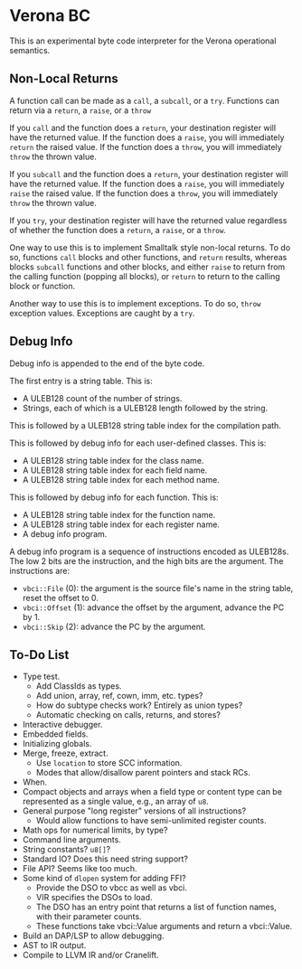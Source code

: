 # Verona BC

This is an experimental byte code interpreter for the Verona operational semantics.

## Non-Local Returns

A function call can be made as a `call`, a `subcall`, or a `try`. Functions can return via a `return`, a `raise`, or a `throw`

If you `call` and the function does a `return`, your destination register will have the returned value. If the function does a `raise`, you will immediately `return` the raised value. If the function does a `throw`, you will immediately `throw` the thrown value.

If you `subcall` and the function does a `return`, your destination register will have the returned value. If the function does a `raise`, you will immediately `raise` the raised value. If the function does a `throw`, you will immediately `throw` the thrown value.

If you `try`, your destination register will have the returned value regardless of whether the function does a `return`, a `raise`, or a `throw`.

One way to use this is to implement Smalltalk style non-local returns. To do so, functions `call` blocks and other functions, and `return` results, whereas blocks `subcall` functions and other blocks, and either `raise` to return from the calling function (popping all blocks), or `return` to return to the calling block or function.

Another way to use this is to implement exceptions. To do so, `throw` exception values. Exceptions are caught by a `try`.

## Debug Info

Debug info is appended to the end of the byte code.

The first entry is a string table. This is:
* A ULEB128 count of the number of strings.
* Strings, each of which is a ULEB128 length followed by the string.

This is followed by a ULEB128 string table index for the compilation path.

This is followed by debug info for each user-defined classes. This is:
* A ULEB128 string table index for the class name.
* A ULEB128 string table index for each field name.
* A ULEB128 string table index for each method name.

This is followed by debug info for each function. This is:
* A ULEB128 string table index for the function name.
* A ULEB128 string table index for each register name.
* A debug info program.

A debug info program is a sequence of instructions encoded as ULEB128s. The low 2 bits are the instruction, and the high bits are the argument. The instructions are:
* `vbci::File` (0): the argument is the source file's name in the string table, reset the offset to 0.
* `vbci::Offset` (1): advance the offset by the argument, advance the PC by 1.
* `vbci::Skip` (2): advance the PC by the argument.

## To-Do List

* Type test.
  * Add ClassIds as types.
  * Add union, array, ref, cown, imm, etc. types?
  * How do subtype checks work? Entirely as union types?
  * Automatic checking on calls, returns, and stores?
* Interactive debugger.
* Embedded fields.
* Initializing globals.
* Merge, freeze, extract.
  * Use `location` to store SCC information.
  * Modes that allow/disallow parent pointers and stack RCs.
* When.
* Compact objects and arrays when a field type or content type can be represented as a single value, e.g., an array of `u8`.
* General purpose "long register" versions of all instructions?
  * Would allow functions to have semi-unlimited register counts.
* Math ops for numerical limits, by type?
* Command line arguments.
* String constants? `u8[]`?
* Standard IO? Does this need string support?
* File API? Seems like too much.
* Some kind of `dlopen` system for adding FFI?
  * Provide the DSO to vbcc as well as vbci.
  * VIR specifies the DSOs to load.
  * The DSO has an entry point that returns a list of function names, with their parameter counts.
  * These functions take vbci::Value arguments and return a vbci::Value.
* Build an DAP/LSP to allow debugging.
* AST to IR output.
* Compile to LLVM IR and/or Cranelift.
